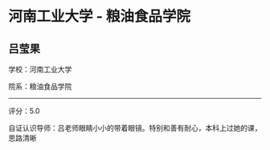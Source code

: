 # 河南工业大学 - 粮油食品学院

## 吕莹果

学校：河南工业大学

院系：粮油食品学院

* * *

评分：5.0

自证认识导师：吕老师眼睛小小的带着眼镜。特别和善有耐心，本科上过她的课，思路清晰